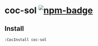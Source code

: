 # coc-sol [![npm-badge]][npm]

## Install

`:CocInstall coc-sol`

[npm]: https://www.npmjs.com/package/coc-sol
[npm-badge]: https://img.shields.io/npm/v/coc-sol.svg
